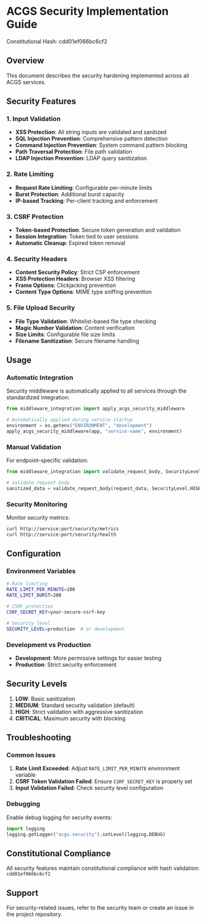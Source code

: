 # ACGS Security Implementation Guide
Constitutional Hash: cdd01ef066bc6cf2

## Overview

This document describes the security hardening implemented across all ACGS services.

## Security Features

### 1. Input Validation
- **XSS Protection**: All string inputs are validated and sanitized
- **SQL Injection Prevention**: Comprehensive pattern detection
- **Command Injection Prevention**: System command pattern blocking
- **Path Traversal Protection**: File path validation
- **LDAP Injection Prevention**: LDAP query sanitization

### 2. Rate Limiting
- **Request Rate Limiting**: Configurable per-minute limits
- **Burst Protection**: Additional burst capacity
- **IP-based Tracking**: Per-client tracking and enforcement

### 3. CSRF Protection
- **Token-based Protection**: Secure token generation and validation
- **Session Integration**: Token tied to user sessions
- **Automatic Cleanup**: Expired token removal

### 4. Security Headers
- **Content Security Policy**: Strict CSP enforcement
- **XSS Protection Headers**: Browser XSS filtering
- **Frame Options**: Clickjacking prevention
- **Content Type Options**: MIME type sniffing prevention

### 5. File Upload Security
- **File Type Validation**: Whitelist-based file type checking
- **Magic Number Validation**: Content verification
- **Size Limits**: Configurable file size limits
- **Filename Sanitization**: Secure filename handling

## Usage

### Automatic Integration

Security middleware is automatically applied to all services through the standardized integration:

```python
from middleware_integration import apply_acgs_security_middleware

# Automatically applied during service startup
environment = os.getenv("ENVIRONMENT", "development")
apply_acgs_security_middleware(app, "service-name", environment)
```

### Manual Validation

For endpoint-specific validation:

```python
from middleware_integration import validate_request_body, SecurityLevel

# Validate request body
sanitized_data = validate_request_body(request_data, SecurityLevel.HIGH)
```

### Security Monitoring

Monitor security metrics:

```bash
curl http://service:port/security/metrics
curl http://service:port/security/health
```

## Configuration

### Environment Variables

```bash
# Rate limiting
RATE_LIMIT_PER_MINUTE=100
RATE_LIMIT_BURST=200

# CSRF protection
CSRF_SECRET_KEY=your-secure-csrf-key

# Security level
SECURITY_LEVEL=production  # or development
```

### Development vs Production

- **Development**: More permissive settings for easier testing
- **Production**: Strict security enforcement

## Security Levels

1. **LOW**: Basic sanitization
2. **MEDIUM**: Standard security validation (default)
3. **HIGH**: Strict validation with aggressive sanitization
4. **CRITICAL**: Maximum security with blocking

## Troubleshooting

### Common Issues

1. **Rate Limit Exceeded**: Adjust `RATE_LIMIT_PER_MINUTE` environment variable
2. **CSRF Token Validation Failed**: Ensure `CSRF_SECRET_KEY` is properly set
3. **Input Validation Failed**: Check security level configuration

### Debugging

Enable debug logging for security events:

```python
import logging
logging.getLogger("acgs.security").setLevel(logging.DEBUG)
```

## Constitutional Compliance

All security features maintain constitutional compliance with hash validation: `cdd01ef066bc6cf2`

## Support

For security-related issues, refer to the security team or create an issue in the project repository.
